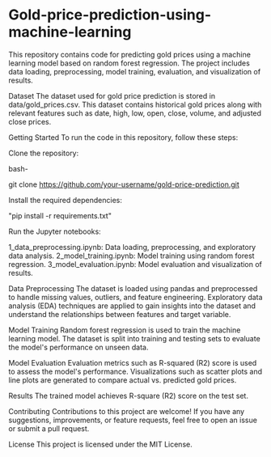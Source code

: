 # Gold-price-prediction-using-machine-learning

This repository contains code for predicting gold prices using a machine learning model based on random forest regression. The project includes data loading, preprocessing, model training, evaluation, and visualization of results.

Dataset
The dataset used for gold price prediction is stored in data/gold_prices.csv. This dataset contains historical gold prices along with relevant features such as date, high, low, open, close, volume, and adjusted close prices.

Getting Started
To run the code in this repository, follow these steps:

Clone the repository:

bash-

git clone https://github.com/your-username/gold-price-prediction.git

Install the required dependencies:

"pip install -r requirements.txt"

Run the Jupyter notebooks:

1_data_preprocessing.ipynb: Data loading, preprocessing, and exploratory data analysis.
2_model_training.ipynb: Model training using random forest regression.
3_model_evaluation.ipynb: Model evaluation and visualization of results.

Data Preprocessing
The dataset is loaded using pandas and preprocessed to handle missing values, outliers, and feature engineering.
Exploratory data analysis (EDA) techniques are applied to gain insights into the dataset and understand the relationships between features and target variable.

Model Training
Random forest regression is used to train the machine learning model.
The dataset is split into training and testing sets to evaluate the model's performance on unseen data.

Model Evaluation
Evaluation metrics such as R-squared (R2) score is used to assess the model's performance.
Visualizations such as scatter plots and line plots are generated to compare actual vs. predicted gold prices.

Results
The trained model achieves R-square (R2) score on the test set.

Contributing
Contributions to this project are welcome! If you have any suggestions, improvements, or feature requests, feel free to open an issue or submit a pull request.

License
This project is licensed under the MIT License.
